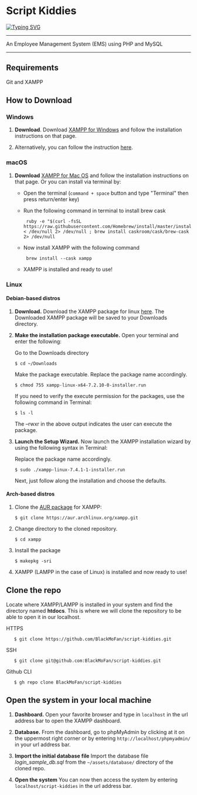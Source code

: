 # Script Kiddies
[![Typing SVG](https://readme-typing-svg.herokuapp.com?font=Comic+Neue&color=7380ec&center=true&lines=Employee+Management+System+%7C+Script+Kiddies)](https://git.io/typing-svg)

---
An Employee Management System (EMS) using PHP and MySQL

---
## Requirements

Git and XAMPP

## How to Download
### Windows
1. **Download**. Download [XAMPP for Windows](https://www.apachefriends.org/download.html) and follow the installation instructions on that page.

2. Alternatively, you can follow the instruction [here](https://www.ionos.com/digitalguide/server/tools/xampp-tutorial-create-your-own-local-test-server/).

### macOS
1. **Download** [XAMPP for Mac OS](https://www.apachefriends.org/download.html) and follow the installation instructions on that page. Or you can install via terminal by:
    
    - Open the terminal (`command + space` button and type "Terminal" then press return/enter key)
    - Run the following command in terminal to install brew cask
    
           ruby -e "$(curl -fsSL https://raw.githubusercontent.com/Homebrew/install/master/install)" < /dev/null 2> /dev/null ; brew install caskroom/cask/brew-cask 2> /dev/null
       
    - Now install XAMPP with the following command
    
           brew install --cask xampp
      
    - XAMPP is installed and ready to use!

### Linux
#### Debian-based distros
1. **Download.** Download the XAMPP package for linux [here](https://www.apachefriends.org/index.html). The Downloaded XAMPP package will be saved to your Downloads directory.
2. **Make the installation package executable.** Open your terminal and enter the following:

    Go to the Downloads directory
    
       $ cd ~/Downloads
    Make the package executable. Replace the package name accordingly.
    
       $ chmod 755 xampp-linux-x64-7.2.10-0-installer.run
    If you need to verify the execute permission for the packages, use the following command in Terminal:
    
       $ ls -l
    The –rwxr in the above output indicates the user can execute the package.

3. **Launch the Setup Wizard.** Now launch the XAMPP installation wizard by using the following syntax in Terminal:

    Replace the package name accordingly.

       $ sudo ./xampp-linux-7.4.1-1-installer.run
    Next, just follow along the installation and choose the defaults.   

#### Arch-based distros
1. Clone the [AUR package](https://aur.archlinux.org/packages/xampp) for XAMPP: 

       $ git clone https://aur.archlinux.org/xampp.git
2. Change directory to the cloned repository.

       $ cd xampp

3. Install the package

       $ makepkg -sri

4. XAMPP (LAMPP in the case of Linux) is installed and now ready to use!

## Clone the repo
Locate where XAMPP/LAMPP is installed in your system and find the directory named **htdocs**. This is where we will clone the repository to be able to open it in our localhost.
    
   HTTPS
    
       $ git clone https://github.com/BlackMoFan/script-kiddies.git
   
   SSH
   
       $ git clone git@github.com:BlackMoFan/script-kiddies.git
       
   Github CLI
       
       $ gh repo clone BlackMoFan/script-kiddies
       
## Open the system in your local machine

1. **Dashboard.**
    Open your favorite browser and type in `localhost` in the url address bar to open the XAMPP dashboard.

2. **Database.** 
    From the dashboard, go to phpMyAdmin by clicking at it on the uppermost right corner or by entering `http://localhost/phpmyadmin/` in your url address bar.

3. **Import the initial database file**
    Import the database file *login_sample_db.sql* from the `~/assets/database/` directory of the cloned repo.
    
4. **Open the system**
    You can now then access the system by entering `localhost/script-kiddies` in the url address bar.
